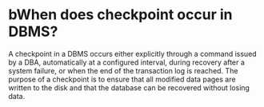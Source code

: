 # bWhen does checkpoint occur in DBMS?


A checkpoint in a DBMS occurs either explicitly through a command issued by a DBA, automatically at a configured interval, during recovery after a system failure, or when the end of the transaction log is reached. The purpose of a checkpoint is to ensure that all modified data pages are written to the disk and that the database can be recovered without losing data.
